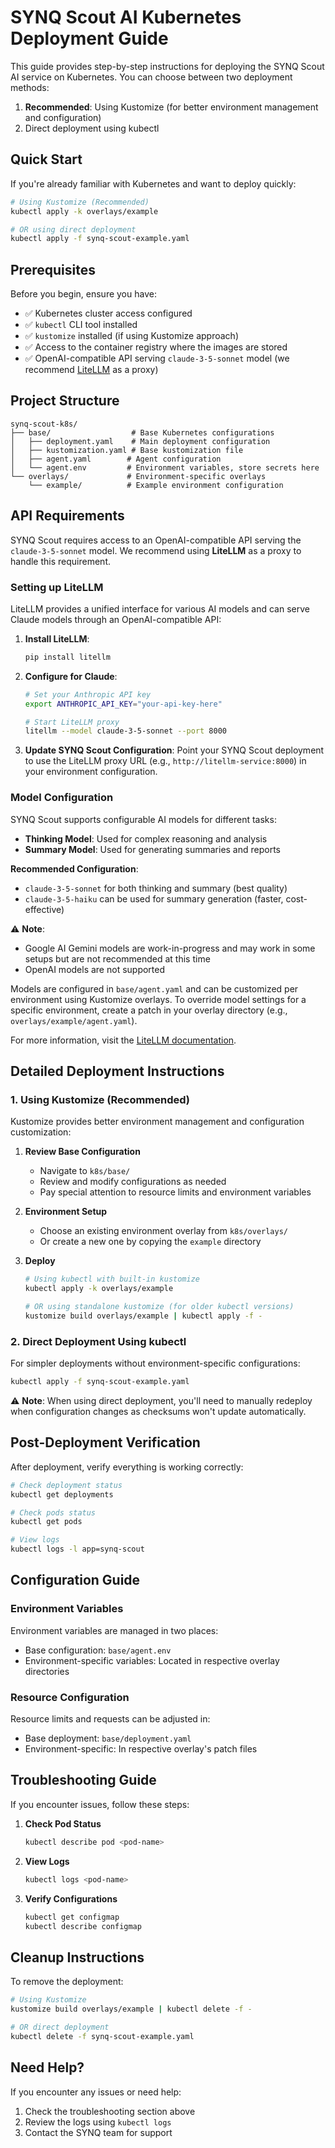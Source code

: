 # SYNQ Scout AI Kubernetes Deployment Guide

This guide provides step-by-step instructions for deploying the SYNQ Scout AI service on Kubernetes. You can choose between two deployment methods:

1. **Recommended**: Using Kustomize (for better environment management and configuration)
2. Direct deployment using kubectl

## Quick Start

If you're already familiar with Kubernetes and want to deploy quickly:

```bash
# Using Kustomize (Recommended)
kubectl apply -k overlays/example

# OR using direct deployment
kubectl apply -f synq-scout-example.yaml
```

## Prerequisites

Before you begin, ensure you have:

- ✅ Kubernetes cluster access configured
- ✅ `kubectl` CLI tool installed
- ✅ `kustomize` installed (if using Kustomize approach)
- ✅ Access to the container registry where the images are stored
- ✅ OpenAI-compatible API serving `claude-3-5-sonnet` model (we recommend [LiteLLM](https://docs.litellm.ai/) as a proxy)

## Project Structure

```
synq-scout-k8s/
├── base/                  # Base Kubernetes configurations
│   ├── deployment.yaml    # Main deployment configuration
│   ├── kustomization.yaml # Base kustomization file
│   ├── agent.yaml        # Agent configuration
│   └── agent.env         # Environment variables, store secrets here
└── overlays/             # Environment-specific overlays
    └── example/          # Example environment configuration
```

## API Requirements

SYNQ Scout requires access to an OpenAI-compatible API serving the `claude-3-5-sonnet` model. We recommend using **LiteLLM** as a proxy to handle this requirement.

### Setting up LiteLLM

LiteLLM provides a unified interface for various AI models and can serve Claude models through an OpenAI-compatible API:

1. **Install LiteLLM**:
   ```bash
   pip install litellm
   ```

2. **Configure for Claude**:
   ```bash
   # Set your Anthropic API key
   export ANTHROPIC_API_KEY="your-api-key-here"
   
   # Start LiteLLM proxy
   litellm --model claude-3-5-sonnet --port 8000
   ```

3. **Update SYNQ Scout Configuration**:
   Point your SYNQ Scout deployment to use the LiteLLM proxy URL (e.g., `http://litellm-service:8000`) in your environment configuration.

### Model Configuration

SYNQ Scout supports configurable AI models for different tasks:

- **Thinking Model**: Used for complex reasoning and analysis
- **Summary Model**: Used for generating summaries and reports

**Recommended Configuration**:
- `claude-3-5-sonnet` for both thinking and summary (best quality)
- `claude-3-5-haiku` can be used for summary generation (faster, cost-effective)

⚠️ **Note**: 
- Google AI Gemini models are work-in-progress and may work in some setups but are not recommended at this time
- OpenAI models are not supported

Models are configured in `base/agent.yaml` and can be customized per environment using Kustomize overlays. To override model settings for a specific environment, create a patch in your overlay directory (e.g., `overlays/example/agent.yaml`).

For more information, visit the [LiteLLM documentation](https://docs.litellm.ai/).

## Detailed Deployment Instructions

### 1. Using Kustomize (Recommended)

Kustomize provides better environment management and configuration customization:

1. **Review Base Configuration**

   - Navigate to `k8s/base/`
   - Review and modify configurations as needed
   - Pay special attention to resource limits and environment variables

2. **Environment Setup**

   - Choose an existing environment overlay from `k8s/overlays/`
   - Or create a new one by copying the `example` directory

3. **Deploy**

   ```bash
   # Using kubectl with built-in kustomize
   kubectl apply -k overlays/example

   # OR using standalone kustomize (for older kubectl versions)
   kustomize build overlays/example | kubectl apply -f -
   ```

### 2. Direct Deployment Using kubectl

For simpler deployments without environment-specific configurations:

```bash
kubectl apply -f synq-scout-example.yaml
```

⚠️ **Note**: When using direct deployment, you'll need to manually redeploy when configuration changes as checksums won't update automatically.

## Post-Deployment Verification

After deployment, verify everything is working correctly:

```bash
# Check deployment status
kubectl get deployments

# Check pods status
kubectl get pods

# View logs
kubectl logs -l app=synq-scout
```

## Configuration Guide

### Environment Variables

Environment variables are managed in two places:

- Base configuration: `base/agent.env`
- Environment-specific variables: Located in respective overlay directories

### Resource Configuration

Resource limits and requests can be adjusted in:

- Base deployment: `base/deployment.yaml`
- Environment-specific: In respective overlay's patch files

## Troubleshooting Guide

If you encounter issues, follow these steps:

1. **Check Pod Status**

   ```bash
   kubectl describe pod <pod-name>
   ```

2. **View Logs**

   ```bash
   kubectl logs <pod-name>
   ```

3. **Verify Configurations**
   ```bash
   kubectl get configmap
   kubectl describe configmap
   ```

## Cleanup Instructions

To remove the deployment:

```bash
# Using Kustomize
kustomize build overlays/example | kubectl delete -f -

# OR direct deployment
kubectl delete -f synq-scout-example.yaml
```

## Need Help?

If you encounter any issues or need help:

1. Check the troubleshooting section above
2. Review the logs using `kubectl logs`
3. Contact the SYNQ team for support

